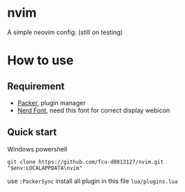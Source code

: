 # nvim
A simple neovim config.
(still on testing)

# How to use
## Requirement
- [Packer](https://github.com/wbthomason/packer.nvim), plugin manager
- [Nerd Font](https://www.nerdfonts.com/), need this font for correct display webicon

## Quick start
Windows powershell
```
git clone https://github.com/fcu-d0813127/nvim.git "$env:LOCALAPPDATA\nvim"
```
use `:PackerSync` install all plugin in this file `lua/plugins.lua`

